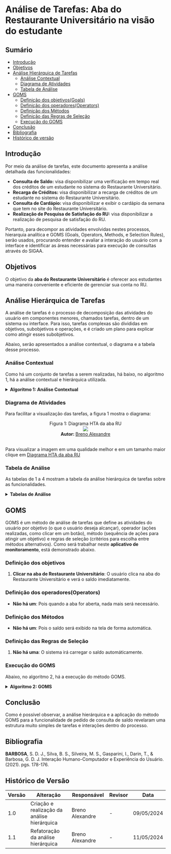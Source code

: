# Análise de Tarefas: Aba do Restaurante Universitário na visão do estudante

## Sumário
* [Introdução](#Introdução)
* [Objetivos](#Objetivos)
* [Análise Hierárquica de Tarefas](#Análise-Hierárquica-de-Tarefas)
    * [Análise Contextual](#Análise-Contextual)
    * [Diagrama de Atividades](#Diagrama-de-Atividades)
    * [Tabela de Análise](#Tabela-de-Análise)
* [GOMS](#GOMS)
    * [Definição dos objetivos(Goals)](#Definição-dos-objetivos)
    * [Definição dos operadores(Operators)](#Definição-dos-operadores(Operators))
    * [Definição dos Métodos](#Definição-dos-Métodos )
    * [Definição das Regras de Seleção](#Definição-das-Regras-de-Seleção)
    * [Execução do GOMS](#Execução-do-GOMS)
* [Conclusão](#Conclusão)
* [Bibliografia](#Bibliografia)
* [Histórico de versão](#Histórico-de-versão)
  
## Introdução
Por meio da análise de tarefas, este documento apresenta a análise detalhada das funcionalidades:
- **Consulta de Saldo:** visa disponibilizar uma verificação em tempo real dos créditos de um estudante no sistema do Restaurante Universitário.
- **Recarga de Créditos:** visa disponibilizar a recarga de créditos de um estudante no sistema do Restaurante Universitário.
- **Consulta de Cardápio:** visa disponibilizar e exibir o cardápio da semana que tem no site do Restaurante Universitário.
- **Realização de Pesquisa de Satisfação do RU:** visa disponibilizar a realização de pesquisa de satisfação do RU.

Portanto, para decompor as atividades envolvidas nestes processos, hierarquia analítica e GOMS (Goals, Operators, Methods, e Selection Rules), 
serão usados, procurando entender e avaliar a interação do usuário com a interface e identificar as áreas necessárias para execução de consultas através do SIGAA.

## Objetivos
O objetivo da **aba do Restaurante Universitário** é oferecer aos estudantes uma maneira conveniente e eficiente de gerenciar sua conta no RU.

## Análise Hierárquica de Tarefas
A análise de tarefas é o processo de decomposição das atividades do usuário em componentes menores, chamados tarefas, dentro de um sistema ou interface.
Para isso, tarefas complexas são divididas em objetivos, subobjetivos e operações, e é criado um plano para explicar como atingir esses subobjetivos.

Abaixo, serão apresentados a análise contextual, o diagrama e a tabela desse processo.

### Análise Contextual
Como há um conjunto de tarefas a serem realizadas, há baixo, no algoritmo 1, há a análise contextual e hierárquica utilizada.

<details>
  <summary size="20"><b> Algoritmo 1: Análise Contextual </b></summary> 
<br>
   
  **Algoritmo 1: Análise Contextual**

    0. Realizar Consulta de Saldo (1/2)
      1. Clicar na aba de Restaurante Universitário (1>2)

    0. Acessar Funcionalidade de Recarga de Créditos (1/2)
     1. Escolher Opção de Recarga (1>2)
       1.1 Opção de Cartão de Crédito ou Débito (1/2)
         1.1.1 Inserir Valor a ser Recarregado (1+2)
           1.1.1.1 Digitar Valor Desejado para Recarga
         1.1.2 Inserir Detalhes do Cartão de Crédito (1+2)
           1.1.2.1 Número do Cartão
           1.1.2.2 Data de Validade
           1.1.2.3 Código de Segurança
         1.1.3 Confirmar Transação com Cartão de Crédito (1>2)
           1.1.3.1 Autorizar Pagamento
           1.1.3.2 Verificar Transação Aprovada
       1.2 Opção de Boleto Bancário (1/2)
         1.2.1 Gerar Boleto com Valor a ser Pago (1>2)
           1.2.1.1 Gerar Boleto com Dados do Pagador
           1.2.1.2 Emitir Boleto com Valor Adequado
         1.2.2 Realizar Pagamento do Boleto (1>2)
           1.2.2.1 Efetuar Pagamento através do Banco ou Internet Banking
           1.2.2.2 Confirmar Pagamento do Boleto
       1.3 Opção de PIX (1/2)
         1.3.1 Inserir Valor a ser Recarregado (1>2)
           1.3.1.1 Digitar Valor Desejado para Recarga
         1.3.2 Gerar QR Code para Pagamento via PIX (1>2)
           1.3.2.1 Gerar Código QR com Dados da Transação
           1.3.2.2 Disponibilizar Código QR para Escaneamento
         1.3.3 Efetuar Pagamento via PIX (1>2)
           1.3.3.1 Escanear QR Code com Aplicativo Bancário
           1.3.3.2 Confirmar Transação PIX
     2. Receber Confirmação e Comprovante (1>2)
       2.1 Visualizar Confirmação da Transação
         2.1.1 Receber Notificação de Sucesso
       2.2 Receber Comprovante de Pagamento (1>2)
         2.2.1 Gerar Comprovante em Formato Digital ou PDF
     3. Atualizar Saldo na Conta do Usuário (1>2)
       3.1 Refletir Saldo Atualizado na Conta do Usuário
         3.1.1 Verificar Disponibilidade de Recursos Recarregados
     4. Oferecer Suporte ao Usuário (1>2)
       4.1 Disponibilizar Canal de Atendimento ao Cliente
         4.1.1 Chat ao Vivo, Suporte por Telefone, E-mail, etc.

    0. Realizar Consulta de Cardápio (1/2)
      1. Opção de Consultar Cardápio (1>2)
         1.1 Opção do Refeitório (1/2)
            1.1.1 Escolher Campus (1>2)
               1.1.1.1 Selecionar Cardápio (1>2)
                  1.1.1.1.1 Baixar PDF
                  1.1.1.1.2 Imprimir PDF
                  1.1.1.1.3 Dar zoom
                  1.1.1.1.4 Tirar zoom
         1.2 Opção de ver o Cardápio do Restaurante Executivo (1/2)
            1.2.1 Selecionar Cardápio (1>2)
                  1.2.1.1 Baixar PDF
                  1.2.1.2 Imprimir PDF
                  1.2.1.3 Dar zoom 
                  1.2.1.4 Tirar zoom

    0. Realizar Pesquisa de Satisfação do RU (1/2)
       1. Opção de Pesquisa de Satisfação do RU (1>2)
          1.1 Preencher o formulário (1>2)
             1.1.1 Baixar uma cópia do formulário respondido como PDF

<strong> Autor: </strong> <a href="https://github.com/brenoalexandre0"> Breno Alexandre </a>

</details>

### Diagrama de Atividades

Para facilitar a visualização das tarefas, a figura 1 mostra o diagrama:

 <div align="center">
    Figura 1: Diagrama HTA da aba RU
    <br>
    <img src="https://github.com/Interacao-Humano-Computador/2024.1-SIGAA/blob/main/assets/HTAabaRU.png">
    <br>
    <strong> Autor: </strong> <a href="https://github.com/brenoalexandre0"> Breno Alexandre </a>
    <br>
</div>

<br>

Para visualizar a imagem em uma qualidade melhor e em um tamanho maior clique em [Diagrama HTA da aba RU](https://github.com/Interacao-Humano-Computador/2024.1-SIGAA/blob/main/assets/HTAabaRU.png)

### Tabela de Análise
As tabelas de 1 a 4 mostram a tabela da análise hierárquica de tarefas sobre as funcionalidades.

<details>
  <summary size="20"><b> Tabelas de Análise </b></summary> 
<br>
<center>
   
**Tabela 1**: Análise Hierárquica de consulta de saldo.

| Objetivos/Operações                           | Relações | Problemas e Recomendações                                                                                                                                                                           |
| --------------------------------------------- | -------- | --------------------------------------------------------------------------------------------------------------------------------------------------------------------------------------------------- |
| 0. Realizar Consulta de Saldo                 | 1/2      | **Input**: Necessidade de consultar o saldo no RU.<br>**Feedback**: O sistema carrega os dados.<br>**Plano**: Mostrar o saldo atual do estudante.<br>**Recomendação**: Prosseguir para a aba do RU. |
| 1. Clicar na aba de Restaurante Universitário | 1>2      | **Input**: Clicar na aba.<br>**Feedback**: Mostra o saldo atual.<br>**Plano:** Checar o saldo do estudante.<br>**Recomendação**: Nenhuma.                                                           |
<strong> Autor: </strong> <a href="https://github.com/brenoalexandre0"> Breno Alexandre </a>

**Tabela 2**: Análise Hierárquica da Recarga de Créditos.

| Objetivos/Operações                           | Relações | Problemas e Recomendações                                                                                                                                                                           |
| --------------------------------------------- | -------- | --------------------------------------------------------------------------------------------------------------------------------------------------------------------------------------------------- |
| 0. Acessar Funcionalidade de Recarga de Créditos | 1/2      | **Input**: Necessidade de recarregar o saldo no RU.<br>**Feedback**: O sistema carrega as áreas de preenchimento.<br>**Plano**: Recarregar o os créditos para serem usados no futuro.<br>**Recomendação**: Selecionar a opção de recarga de créditos. |
| 1. Escolher Opção de Recarga | (1>2)      | **Input**: Necessidade de escolhar a opção de pagamento.<br>**Feedback**: O sistema exibe as opções.<br>**Plano**: Escolher uma opção de pagamento.<br>**Recomendação**: Selecionar uma opção. |
| 1.1 Opção de Cartão de Crédito ou Débito | (1/2)      | **Input**: Necessidade de usar o cartão como forma de pagamento.<br>**Feedback**: O sistema carrega as áreas a serem preenchidas.<br>**Plano**: Preencher com os dados necessários.<br>**Recomendação**: Preencher com os dados corretos. |

<strong> Autor: </strong> <a href="https://github.com/brenoalexandre0"> Breno Alexandre </a>


</center>
</details>

## GOMS
GOMS é um método de análise de tarefas que define as atividades do usuário por objetivo (o que o usuário deseja alcançar), operador (ações realizadas, como clicar em um botão), método (sequência de ações para atingir um objetivo) e regras de seleção (critérios para escolha entre métodos alternativos). Como será trabalhar neste **aplicativo de monitoramento**, está demonstrado abaixo.

### Definição dos objetivos
1. **Clicar na aba de Restaurante Universitário**: O usuário clica na aba do Restaurante Universitário e verá o saldo imediatamente.

### Definição dos operadores(Operators)
- **Não há um**: Pois quando a aba for aberta, nada mais será necessário.

### Definição dos Métodos
- **Não há um**: Pois o saldo será exibido na tela de forma automática.

### Definição das Regras de Seleção
1. **Não há uma**: O sistema irá carregar o saldo automáticamente.

### Execução do GOMS

Abaixo, no algoritmo 2, há a execução do método GOMS.

<details>
  <summary size="20"><b> Algoritmo 2: GOMS </b></summary> 
<br>
   
   **Algoritmo 2:** Execução do GOMS.
      
      GOAL 0: Realizar Consulta de Saldo
      
      GOAL 1: Clicar na aba de Restaurante Universitário

**Fonte:** [Breno Alexandre](https://github.com/brenoalexandre0)
</details>

## Conclusão
Como é possível observar, a análise hierárquica e a aplicação do método GOMS para a funcionalidade de pedido de consulta de saldo revelaram uma estrutura muito simples de tarefas e interações dentro do processo.

## Bibliografia
**BARBOSA**, S. D. J., Silva, B. S., Silveira, M. S., Gasparini, I., Darin, T., & Barbosa, G. D. J. Interação Humano-Computador e Experiência do Usuário. (2021). pgs. 178-176.

## Histórico de Versão
| Versão | Alteração                                   | Responsável     | Revisor         | Data       |
| ------ | ------------------------------------------- | --------------- | --------------- | ---------- |
| 1.0    | Criação e realização da análise hierárquica | Breno Alexandre | -               | 09/05/2024 |
| 1.1    | Refatoração da análise hierárquica          | Breno Alexandre | -               | 11/05/2024 |
